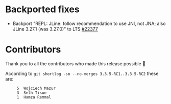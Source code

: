 # Backported fixes

- Backport "REPL: JLine: follow recommendation to use JNI, not JNA; also JLine 3.27.1 (was 3.27.0)" to LTS [#22377](https://github.com/scala/scala3/pull/22377)

# Contributors

Thank you to all the contributors who made this release possible 🎉

According to `git shortlog -sn --no-merges 3.3.5-RC1..3.3.5-RC2` these are:

```
     5  Wojciech Mazur
     3  Seth Tisue
     1  Hamza Remmal
```
